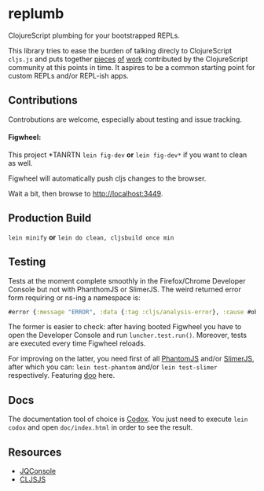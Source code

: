 # replumb

ClojureScript plumbing for your bootstrapped REPLs.

This library tries to ease the burden of talking direcly to ClojureScript ```cljs.js``` and puts together [pieces](https://github.com/kanaka/cljs-bootstrap) [of](https://github.com/mfikes/planck) [work](https://github.com/mfikes/replete) contributed by the ClojureScript community at this points in time. It aspires to be a common starting point for  custom REPLs and/or REPL-ish apps.

## Contributions

Controbutions are welcome, especially about testing and issue tracking.

#### Figwheel:

This project *TANRTN ```lein fig-dev```  **or** ```lein fig-dev*``` if you want to clean as well.

Figwheel will automatically push cljs changes to the browser.

Wait a bit, then browse to [http://localhost:3449](http://localhost:3449).

## Production Build

```lein minify``` **or** ```lein do clean, cljsbuild once min```

## Testing

Tests at the moment complete smoothly in the Firefox/Chrome Developer Console but not with PhanthomJS or SlimerJS.
The weird returned error form requiring or ns-ing a namespace is:

``` clojure
#error {:message "ERROR", :data {:tag :cljs/analysis-error}, :cause #object[Error Error: Namespace "first.namespace" already declared.]}
```

The former is easier to check: after having booted Figwheel you have to open the Developer Console and run ```luncher.test.run()```. Moreover, tests are executed every time Figwheel reloads.

For improving on the latter, you need first of all [PhantomJS](https://github.com/ariya/phantomjs/) and/or [SlimerJS](http://slimerjs.org/), after which you can: ```lein test-phantom``` and/or ```lein test-slimer``` respectively. Featuring [doo](https://github.com/bensu/doo) here.

## Docs

The documentation tool of choice is [Codox](https://github.com/weavejester/codox). You just need to execute `lein codox` and open `doc/index.html` in order to see the result.

## Resources

 * [JQConsole](https://github.com/replit/jq-console)
 * [CLJSJS](https://github.com/cljsjs/packages)
